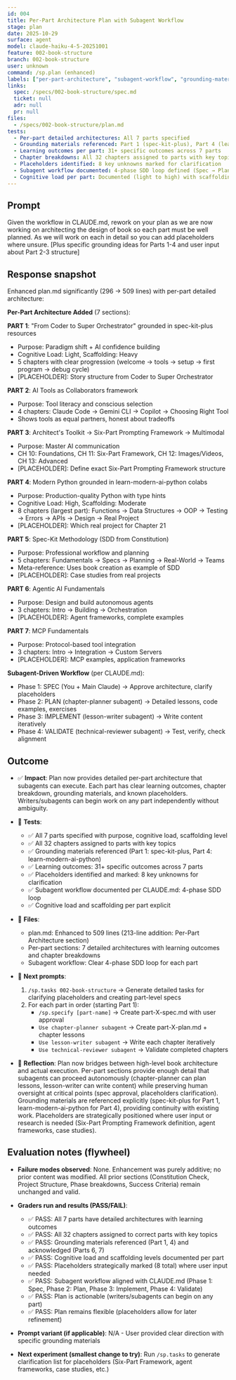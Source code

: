 ```yaml
---
id: 004
title: Per-Part Architecture Plan with Subagent Workflow
stage: plan
date: 2025-10-29
surface: agent
model: claude-haiku-4-5-20251001
feature: 002-book-structure
branch: 002-book-structure
user: unknown
command: /sp.plan (enhanced)
labels: ["per-part-architecture", "subagent-workflow", "grounding-materials", "detailed-planning", "sdd-loop"]
links:
  spec: /specs/002-book-structure/spec.md
  ticket: null
  adr: null
  pr: null
files:
  - /specs/002-book-structure/plan.md
tests:
  - Per-part detailed architectures: All 7 parts specified
  - Grounding materials referenced: Part 1 (spec-kit-plus), Part 4 (learn-modern-ai-python), others noted
  - Learning outcomes per part: 31+ specific outcomes across 7 parts
  - Chapter breakdowns: All 32 chapters assigned to parts with key topics
  - Placeholders identified: 8 key unknowns marked for clarification
  - Subagent workflow documented: 4-phase SDD loop defined (Spec → Plan → Implement → Validate)
  - Cognitive load per part: Documented (light to high) with scaffolding levels (heavy to light)
---
```


## Prompt

Given the workflow in CLAUDE.md, rework on your plan as we are now working on architecting the design of book so each part must be well planned. As we will work on each in detail so you can add placeholders where unsure. [Plus specific grounding ideas for Parts 1-4 and user input about Part 2-3 structure]

## Response snapshot

Enhanced plan.md significantly (296 → 509 lines) with per-part detailed architecture:

**Per-Part Architecture Added** (7 sections):

**PART 1**: "From Coder to Super Orchestrator" grounded in spec-kit-plus resources
- Purpose: Paradigm shift + AI confidence building
- Cognitive Load: Light, Scaffolding: Heavy
- 5 chapters with clear progression (welcome → tools → setup → first program → debug cycle)
- [PLACEHOLDER]: Story structure from Coder to Super Orchestrator

**PART 2**: AI Tools as Collaborators framework
- Purpose: Tool literacy and conscious selection
- 4 chapters: Claude Code → Gemini CLI → Copilot → Choosing Right Tool
- Shows tools as equal partners, honest about tradeoffs

**PART 3**: Architect's Toolkit → Six-Part Prompting Framework → Multimodal
- Purpose: Master AI communication
- CH 10: Foundations, CH 11: Six-Part Framework, CH 12: Images/Videos, CH 13: Advanced
- [PLACEHOLDER]: Define exact Six-Part Prompting Framework structure

**PART 4**: Modern Python grounded in learn-modern-ai-python colabs
- Purpose: Production-quality Python with type hints
- Cognitive Load: High, Scaffolding: Moderate
- 8 chapters (largest part): Functions → Data Structures → OOP → Testing → Errors → APIs → Design → Real Project
- [PLACEHOLDER]: Which real project for Chapter 21

**PART 5**: Spec-Kit Methodology (SDD from Constitution)
- Purpose: Professional workflow and planning
- 5 chapters: Fundamentals → Specs → Planning → Real-World → Teams
- Meta-reference: Uses book creation as example of SDD
- [PLACEHOLDER]: Case studies from real projects

**PART 6**: Agentic AI Fundamentals
- Purpose: Design and build autonomous agents
- 3 chapters: Intro → Building → Orchestration
- [PLACEHOLDER]: Agent frameworks, complete examples

**PART 7**: MCP Fundamentals
- Purpose: Protocol-based tool integration
- 3 chapters: Intro → Integration → Custom Servers
- [PLACEHOLDER]: MCP examples, application frameworks

**Subagent-Driven Workflow** (per CLAUDE.md):
- Phase 1: SPEC (You + Main Claude) → Approve architecture, clarify placeholders
- Phase 2: PLAN (chapter-planner subagent) → Detailed lessons, code examples, exercises
- Phase 3: IMPLEMENT (lesson-writer subagent) → Write content iteratively
- Phase 4: VALIDATE (technical-reviewer subagent) → Test, verify, check alignment

## Outcome

- ✅ **Impact**: Plan now provides detailed per-part architecture that subagents can execute. Each part has clear learning outcomes, chapter breakdown, grounding materials, and known placeholders. Writers/subagents can begin work on any part independently without ambiguity.

- 🧪 **Tests**:
  - ✅ All 7 parts specified with purpose, cognitive load, scaffolding level
  - ✅ All 32 chapters assigned to parts with key topics
  - ✅ Grounding materials referenced (Part 1: spec-kit-plus, Part 4: learn-modern-ai-python)
  - ✅ Learning outcomes: 31+ specific outcomes across 7 parts
  - ✅ Placeholders identified and marked: 8 key unknowns for clarification
  - ✅ Subagent workflow documented per CLAUDE.md: 4-phase SDD loop
  - ✅ Cognitive load and scaffolding per part explicit

- 📁 **Files**:
  - plan.md: Enhanced to 509 lines (213-line addition: Per-Part Architecture section)
  - Per-part sections: 7 detailed architectures with learning outcomes and chapter breakdowns
  - Subagent workflow: Clear 4-phase SDD loop for each part

- 🔁 **Next prompts**:
  1. `/sp.tasks 002-book-structure` → Generate detailed tasks for clarifying placeholders and creating part-level specs
  2. For each part in order (starting Part 1):
     - `/sp.specify [part-name]` → Create part-X-spec.md with user approval
     - `Use chapter-planner subagent` → Create part-X-plan.md + chapter lessons
     - `Use lesson-writer subagent` → Write each chapter iteratively
     - `Use technical-reviewer subagent` → Validate completed chapters

- 🧠 **Reflection**: Plan now bridges between high-level book architecture and actual execution. Per-part sections provide enough detail that subagents can proceed autonomously (chapter-planner can plan lessons, lesson-writer can write content) while preserving human oversight at critical points (spec approval, placeholders clarification). Grounding materials are referenced explicitly (spec-kit-plus for Part 1, learn-modern-ai-python for Part 4), providing continuity with existing work. Placeholders are strategically positioned where user input or research is needed (Six-Part Prompting Framework definition, agent frameworks, case studies).

## Evaluation notes (flywheel)

- **Failure modes observed**: None. Enhancement was purely additive; no prior content was modified. All prior sections (Constitution Check, Project Structure, Phase breakdowns, Success Criteria) remain unchanged and valid.

- **Graders run and results (PASS/FAIL)**:
  - ✅ PASS: All 7 parts have detailed architectures with learning outcomes
  - ✅ PASS: All 32 chapters assigned to correct parts with key topics
  - ✅ PASS: Grounding materials referenced (Part 1, 4) and acknowledged (Parts 6, 7)
  - ✅ PASS: Cognitive load and scaffolding levels documented per part
  - ✅ PASS: Placeholders strategically marked (8 total) where user input needed
  - ✅ PASS: Subagent workflow aligned with CLAUDE.md (Phase 1: Spec, Phase 2: Plan, Phase 3: Implement, Phase 4: Validate)
  - ✅ PASS: Plan is actionable (writers/subagents can begin on any part)
  - ✅ PASS: Plan remains flexible (placeholders allow for later refinement)

- **Prompt variant (if applicable)**: N/A - User provided clear direction with specific grounding materials

- **Next experiment (smallest change to try)**: Run `/sp.tasks` to generate clarification list for placeholders (Six-Part Framework, agent frameworks, case studies, etc.)
